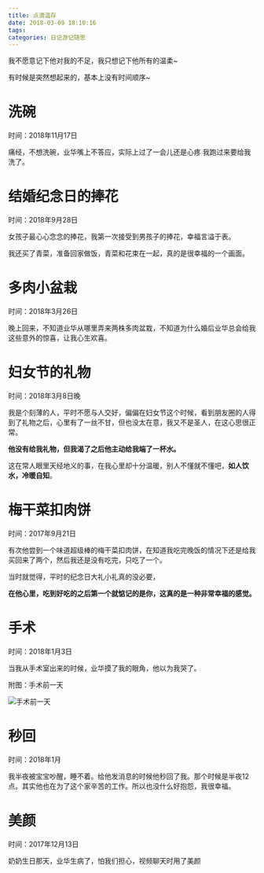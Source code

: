 ```yaml
---
title: 点滴温存
date: 2018-03-09 18:10:16
tags:
categories: 日记游记随思
---
```


我不愿意记下他对我的不足，我只想记下他所有的温柔~

有时候是突然想起来的，基本上没有时间顺序~


# 洗碗

时间：2018年11月17日

痛经，不想洗碗，业华嘴上不答应，实际上过了一会儿还是心疼 我跑过来要给我洗了。

# 结婚纪念日的捧花

时间：2018年9月28日

女孩子最心心念念的捧花，我第一次接受到男孩子的捧花，幸福言溢于表。

我还买了青菜，准备回家做饭，青菜和花束在一起，真的是很幸福的一个画面。


# 多肉小盆栽

时间：2018年3月26日

晚上回来，不知道业华从哪里弄来两株多肉盆栽，不知道为什么婚后业华总会给我这些意外的惊喜，让我心生欢喜。



# 妇女节的礼物

时间：2018年3月8日晚

我是个刻薄的人，平时不愿与人交好，偏偏在妇女节这个时候，看到朋友圈的人得到了礼物之后，心里有了一丝不甘，但也没太在意，我又不是圣人，在这心思很正常。

**他没有给我礼物，但我渴了之后他主动给我端了一杯水。**

这在常人眼里天经地义的事，在我心里却十分温暖，别人不懂就不懂吧，**如人饮水，冷暖自知**。


# 梅干菜扣肉饼

时间：2017年9月21日

有次他尝到一个味道超级棒的梅干菜扣肉饼，在知道我吃完晚饭的情况下还是给我买回来了两个，然后我还是没有吃完，只吃了一个。

当时就觉得，平时的纪念日大礼小礼真的没必要，

**在他心里，吃到好吃的之后第一个就惦记的是你，这真的是一种非常幸福的感觉。**

# 手术

时间：2018年1月3日

当我从手术室出来的时候，业华摸了我的眼角，他以为我哭了。

附图：手术前一天

![手术前一天](https://wx1.sinaimg.cn/mw690/a7b789a9gy1fp6rh23981j20rc11vwpi.jpg)

# 秒回

时间：2018年1月

我半夜被宝宝吵醒，睡不着。给他发消息的时候他秒回了我。那个时候是半夜12点。其实他也在为了这个家辛苦的工作。所以也没什么好抱怨，我很幸福。

# 美颜

时间：2017年12月13日

奶奶生日那天，业华生病了，怕我们担心，视频聊天时用了美颜
